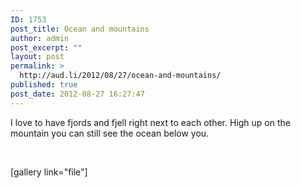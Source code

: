 ```yaml
---
ID: 1753
post_title: Ocean and mountains
author: admin
post_excerpt: ""
layout: post
permalink: >
  http://aud.li/2012/08/27/ocean-and-mountains/
published: true
post_date: 2012-08-27 16:27:47
---
```

I love to have fjords and fjell right next to each other. High up on the mountain you can still see the ocean below you.

&nbsp;

[gallery link="file"]

&nbsp;